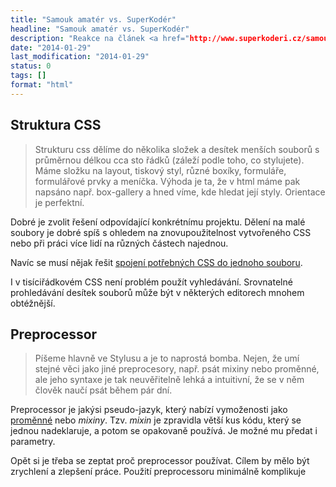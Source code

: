 ```yaml
---
title: "Samouk amatér vs. SuperKodér"
headline: "Samouk amatér vs. SuperKodér"
description: "Reakce na článek <a href="http://www.superkoderi.cz/samouk-amater-vs-superkoder">Samouk amatér vs. SuperKodér</a> z webu superkoderi.cz."
date: "2014-01-29"
last_modification: "2014-01-29"
status: 0
tags: []
format: "html"
---
```



<h2 id="struktura-css">Struktura CSS</h2>
<blockquote><p>Strukturu css dělíme do několika složek a desítek menších souborů s průměrnou délkou cca sto řádků (záleží podle toho, co stylujete). Máme složku na layout, tiskový styl, různé boxíky, formuláře, formulářové prvky a meníčka. Výhoda je ta, že v html máme pak napsáno např. box-gallery a hned víme, kde hledat její styly. Orientace je perfektní.</p></blockquote>

<p>Dobré je zvolit řešení odpovídající konkrétnímu projektu. Dělení na malé soubory je dobré spíš s ohledem na znovupoužitelnost vytvořeného CSS nebo při práci více lidí na různých částech najednou.</p>

<p>Navíc se musí nějak řešit <a href="/slouceni-js-css">spojení potřebných CSS do jednoho souboru</a>.</p>

<p>I v tisíciřádkovém CSS není problém použít vyhledávání. Srovnatelné prohledávání desítek souborů může být v některých editorech mnohem obtéžnější.</p>

<h2 id="preprocessor">Preprocessor</h2>
<blockquote><p>Píšeme hlavně ve Stylusu a je to naprostá bomba. Nejen, že umí stejné věci jako jiné preprocesory, např. psát mixiny nebo proměnné, ale jeho syntaxe je tak neuvěřitelně lehká a intuitivní, že se v něm člověk naučí psát během pár dní.</p></blockquote>

<p>Preprocessor je jakýsi pseudo-jazyk, který nabízí vymoženosti jako <a href="/var">proměnné</a> nebo <i>mixiny</i>. Tzv. <i>mixin</i> je zpravidla větší kus kódu, který se jednou nadeklaruje, a potom se opakovaně používá. Je možné mu předat i parametry.</p>

<p>Opět si je třeba se zeptat proč preprocessor používat. Cílem by mělo být zrychlení a zlepšení práce. Použití preprocessoru minimálně komplikuje </p>